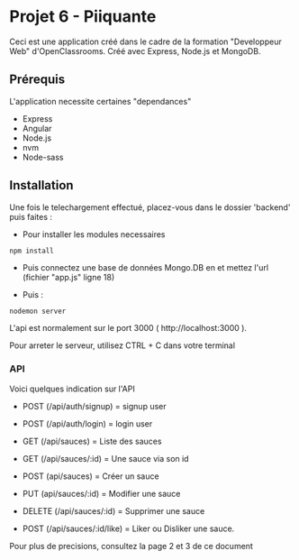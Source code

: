 # Projet 6 - Piiquante

Ceci est une application créé dans le cadre de la formation "Developpeur Web" d'OpenClassrooms.
Créé avec Express, Node.js et MongoDB.

## Prérequis
L'application necessite certaines "dependances"
- Express
- Angular
- Node.js
- nvm
- Node-sass

## Installation

Une fois le telechargement effectué, placez-vous dans le dossier 'backend' puis faites :


- Pour installer les modules necessaires
```bash
npm install 
```

- Puis connectez une base de données Mongo.DB en et mettez l'url (fichier "app.js" ligne 18)

- Puis :
```
nodemon server
```

L'api est normalement sur le port 3000 ( http://localhost:3000 ).


Pour arreter le serveur, utilisez CTRL + C dans votre terminal

### API

Voici quelques indication sur l'API

- POST (/api/auth/signup) = signup user
- POST (/api/auth/login) = login user

- GET (/api/sauces) = Liste des sauces
- GET (/api/sauces/:id) = Une sauce via son id
- POST (api/sauces) = Créer un sauce
- PUT (api/sauces/:id) = Modifier une sauce
- DELETE (/api/sauces/:id) = Supprimer une sauce
- POST (/api/sauces/:id/like) = Liker ou Disliker une sauce.

Pour plus de precisions, consultez la page 2 et 3 de ce document



